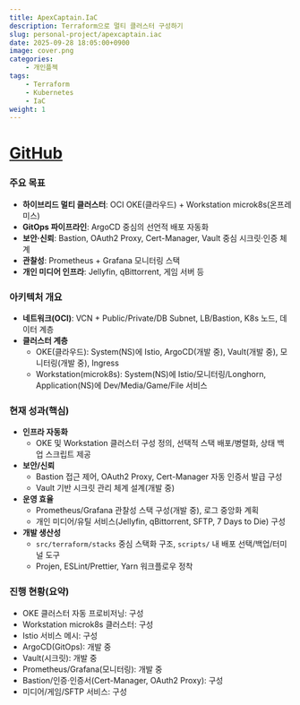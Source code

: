```yaml
---
title: ApexCaptain.IaC
description: Terraform으로 멀티 클러스터 구성하기
slug: personal-project/apexcaptain.iac
date: 2025-09-28 18:05:00+0900
image: cover.png
categories:
    - 개인플젝
tags:
    - Terraform
    - Kubernetes
    - IaC
weight: 1    
---
```


# [GitHub](https://github.com/ApexCaptain/ApexCaptain.IaC)

### 주요 목표

- **하이브리드 멀티 클러스터**: OCI OKE(클라우드) + Workstation microk8s(온프레미스)
- **GitOps 파이프라인**: ArgoCD 중심의 선언적 배포 자동화
- **보안·신뢰**: Bastion, OAuth2 Proxy, Cert-Manager, Vault 중심 시크릿·인증 체계
- **관찰성**: Prometheus + Grafana 모니터링 스택
- **개인 미디어 인프라**: Jellyfin, qBittorrent, 게임 서버 등


### 아키텍처 개요

- **네트워크(OCI)**: VCN + Public/Private/DB Subnet, LB/Bastion, K8s 노드, 데이터 계층
- **클러스터 계층**
  - OKE(클라우드): System(NS)에 Istio, ArgoCD(개발 중), Vault(개발 중), 모니터링(개발 중), Ingress
  - Workstation(microk8s): System(NS)에 Istio/모니터링/Longhorn, Application(NS)에 Dev/Media/Game/File 서비스

### 현재 성과(핵심)

- **인프라 자동화**
  - OKE 및 Workstation 클러스터 구성 정의, 선택적 스택 배포/병렬화, 상태 백업 스크립트 제공
- **보안/신뢰**
  - Bastion 접근 제어, OAuth2 Proxy, Cert-Manager 자동 인증서 발급 구성
  - Vault 기반 시크릿 관리 체계 설계(개발 중)
- **운영 효율**
  - Prometheus/Grafana 관찰성 스택 구성(개발 중), 로그 중앙화 계획
  - 개인 미디어/유틸 서비스(Jellyfin, qBittorrent, SFTP, 7 Days to Die) 구성
- **개발 생산성**
  - `src/terraform/stacks` 중심 스택화 구조, `scripts/` 내 배포 선택/백업/터미널 도구
  - Projen, ESLint/Prettier, Yarn 워크플로우 정착

### 진행 현황(요약)

- OKE 클러스터 자동 프로비저닝: 구성
- Workstation microk8s 클러스터: 구성
- Istio 서비스 메시: 구성
- ArgoCD(GitOps): 개발 중
- Vault(시크릿): 개발 중
- Prometheus/Grafana(모니터링): 개발 중
- Bastion/인증·인증서(Cert-Manager, OAuth2 Proxy): 구성
- 미디어/게임/SFTP 서비스: 구성
